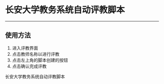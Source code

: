 # 长安大学教务系统自动评教脚本

---

## 使用方法

1. 进入评教界面
2. 点击教师名称以进行评教
3. 点击左上角的脚本创建的按钮
4. 点击确认完成评教

长安大学教务系统自动评教脚本
